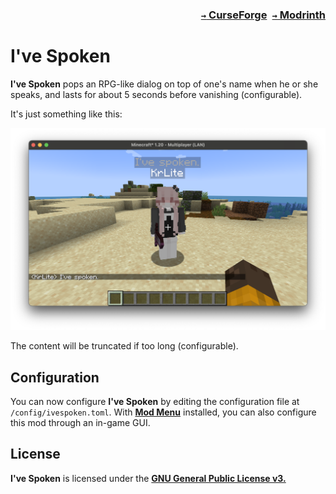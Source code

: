 ### <p align=right>[`→` CurseForge](https://www.curseforge.com/minecraft/mc-mods/ive-spoken)&ensp;[`→` Modrinth](https://modrinth.com/mod/ive-spoken)</p>

# I've Spoken

**I've Spoken** pops an RPG-like dialog on top of one's name when he or she speaks, and lasts for about 5 seconds before vanishing (configurable).

It's just something like this:

![I've spoken.](https://github.com/KessokuTeaTime/Ive-Spoken/blob/artwork/content/spoken.png)

The content will be truncated if too long (configurable).

## Configuration

You can now configure **I've Spoken** by editing the configuration file at `/config/ivespoken.toml`. With **[Mod Menu](https://modrinth.com/mod/modmenu)** installed, you can also configure this mod through an in-game GUI.

## License

**I've Spoken** is licensed under the **[GNU General Public License v3.](LICENSE)**
